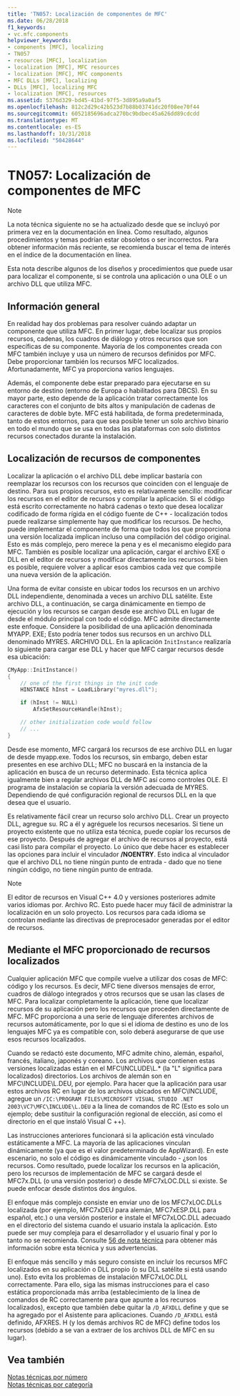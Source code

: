 ```yaml
---
title: 'TN057: Localización de componentes de MFC'
ms.date: 06/28/2018
f1_keywords:
- vc.mfc.components
helpviewer_keywords:
- components [MFC], localizing
- TN057
- resources [MFC], localization
- localization [MFC], MFC resources
- localization [MFC], MFC components
- MFC DLLs [MFC], localizing
- DLLs [MFC], localizing MFC
- localization [MFC], resources
ms.assetid: 5376d329-bd45-41bd-97f5-3d895a9a0af5
ms.openlocfilehash: 812c2d29c42b523d7b88b03741dc20f08ee70f44
ms.sourcegitcommit: 6052185696adca270bc9bdbec45a626dd89cdcdd
ms.translationtype: MT
ms.contentlocale: es-ES
ms.lasthandoff: 10/31/2018
ms.locfileid: "50428644"
---
```

# <a name="tn057-localization-of-mfc-components"></a>TN057: Localización de componentes de MFC

> [!NOTE]
> La nota técnica siguiente no se ha actualizado desde que se incluyó por primera vez en la documentación en línea. Como resultado, algunos procedimientos y temas podrían estar obsoletos o ser incorrectos. Para obtener información más reciente, se recomienda buscar el tema de interés en el índice de la documentación en línea.

Esta nota describe algunos de los diseños y procedimientos que puede usar para localizar el componente, si se controla una aplicación o una OLE o un archivo DLL que utiliza MFC.

## <a name="overview"></a>Información general

En realidad hay dos problemas para resolver cuándo adaptar un componente que utiliza MFC. En primer lugar, debe localizar sus propios recursos, cadenas, los cuadros de diálogo y otros recursos que son específicas de su componente. Mayoría de los componentes creada con MFC también incluye y usa un número de recursos definidos por MFC. Debe proporcionar también los recursos MFC localizados. Afortunadamente, MFC ya proporciona varios lenguajes.

Además, el componente debe estar preparado para ejecutarse en su entorno de destino (entorno de Europa o habilitados para DBCS). En su mayor parte, esto depende de la aplicación tratar correctamente los caracteres con el conjunto de bits altos y manipulación de cadenas de caracteres de doble byte. MFC está habilitada, de forma predeterminada, tanto de estos entornos, para que sea posible tener un solo archivo binario en todo el mundo que se usa en todas las plataformas con solo distintos recursos conectados durante la instalación.

## <a name="localizing-your-components-resources"></a>Localización de recursos de componentes

Localizar la aplicación o el archivo DLL debe implicar bastaría con reemplazar los recursos con los recursos que coinciden con el lenguaje de destino. Para sus propios recursos, esto es relativamente sencillo: modificar los recursos en el editor de recursos y compilar la aplicación. Si el código está escrito correctamente no habrá cadenas o texto que desea localizar codificado de forma rígida en el código fuente de C++ - localización todos puede realizarse simplemente hay que modificar los recursos. De hecho, puede implementar el componente de forma que todos los que proporciona una versión localizada implican incluso una compilación del código original. Esto es más complejo, pero merece la pena y es el mecanismo elegido para MFC. También es posible localizar una aplicación, cargar el archivo EXE o DLL en el editor de recursos y modificar directamente los recursos. Si bien es posible, requiere volver a aplicar esos cambios cada vez que compile una nueva versión de la aplicación.

Una forma de evitar consiste en ubicar todos los recursos en un archivo DLL independiente, denominada a veces un archivo DLL satélite. Este archivo DLL, a continuación, se carga dinámicamente en tiempo de ejecución y los recursos se cargan desde ese archivo DLL en lugar de desde el módulo principal con todo el código. MFC admite directamente este enfoque. Considere la posibilidad de una aplicación denominada MYAPP. EXE; Esto podría tener todos sus recursos en un archivo DLL denominado MYRES. ARCHIVO DLL. En la aplicación `InitInstance` realizaría lo siguiente para cargar ese DLL y hacer que MFC cargar recursos desde esa ubicación:

```cpp
CMyApp::InitInstance()
{
    // one of the first things in the init code
    HINSTANCE hInst = LoadLibrary("myres.dll");

    if (hInst != NULL)
        AfxSetResourceHandle(hInst);

    // other initialization code would follow
    // ...
}
```

Desde ese momento, MFC cargará los recursos de ese archivo DLL en lugar de desde myapp.exe. Todos los recursos, sin embargo, deben estar presentes en ese archivo DLL; MFC no buscará en la instancia de la aplicación en busca de un recurso determinado. Esta técnica aplica igualmente bien a regular archivos DLL de MFC así como controles OLE. El programa de instalación se copiaría la versión adecuada de MYRES. Dependiendo de qué configuración regional de recursos DLL en la que desea que el usuario.

Es relativamente fácil crear un recurso solo archivo DLL. Crear un proyecto DLL, agregue su. RC a él y agréguele los recursos necesarios. Si tiene un proyecto existente que no utiliza esta técnica, puede copiar los recursos de ese proyecto. Después de agregar el archivo de recursos al proyecto, está casi listo para compilar el proyecto. Lo único que debe hacer es establecer las opciones para incluir el vinculador **/NOENTRY**. Esto indica al vinculador que el archivo DLL no tiene ningún punto de entrada - dado que no tiene ningún código, no tiene ningún punto de entrada.

> [!NOTE]
> El editor de recursos en Visual C++ 4.0 y versiones posteriores admite varios idiomas por. Archivo RC. Esto puede hacer muy fácil de administrar la localización en un solo proyecto. Los recursos para cada idioma se controlan mediante las directivas de preprocesador generadas por el editor de recursos.

## <a name="using-the-provided-mfc-localized-resources"></a>Mediante el MFC proporcionado de recursos localizados

Cualquier aplicación MFC que compile vuelve a utilizar dos cosas de MFC: código y los recursos. Es decir, MFC tiene diversos mensajes de error, cuadros de diálogo integrados y otros recursos que se usan las clases de MFC. Para localizar completamente la aplicación, tiene que localizar recursos de su aplicación pero los recursos que proceden directamente de MFC. MFC proporciona a una serie de lenguaje diferentes archivos de recursos automáticamente, por lo que si el idioma de destino es uno de los lenguajes MFC ya es compatible con, solo deberá asegurarse de que use esos recursos localizados.

Cuando se redactó este documento, MFC admite chino, alemán, español, francés, italiano, japonés y coreano. Los archivos que contienen estas versiones localizadas están en el MFC\INCLUDE\L.* (la "L" significa para localizados) directorios. Los archivos de alemán son en MFC\INCLUDE\L.DEU, por ejemplo. Para hacer que la aplicación para usar estos archivos RC en lugar de los archivos ubicados en MFC\INCLUDE, agregue un `/IC:\PROGRAM FILES\MICROSOFT VISUAL STUDIO .NET 2003\VC7\MFC\INCLUDE\L.DEU` a la línea de comandos de RC (Esto es solo un ejemplo; debe sustituir la configuración regional de elección, así como el directorio en el que instaló Visual C ++).

Las instrucciones anteriores funcionará si la aplicación está vinculado estáticamente a MFC. La mayoría de las aplicaciones vinculan dinámicamente (ya que es el valor predeterminado de AppWizard). En este escenario, no solo el código es dinámicamente vinculado - ¿son los recursos. Como resultado, puede localizar los recursos en la aplicación, pero los recursos de implementación de MFC se cargará desde el MFC7x.DLL (o una versión posterior) o desde MFC7xLOC.DLL si existe. Se puede enfocar desde distintos dos ángulos.

El enfoque más complejo consiste en enviar uno de los MFC7xLOC.DLLs localizada (por ejemplo, MFC7xDEU para alemán, MFC7xESP.DLL para español, etc.) o una versión posterior e instale el MFC7xLOC.DLL adecuado en el directorio del sistema cuando el usuario instala la aplicación. Esto puede ser muy compleja para el desarrollador y el usuario final y por lo tanto no se recomienda. Consulte [56 de nota técnica](../mfc/tn056-installation-of-localized-mfc-components.md) para obtener más información sobre esta técnica y sus advertencias.

El enfoque más sencillo y más seguro consiste en incluir los recursos MFC localizados en su aplicación o DLL propio (o su DLL satélite si está usando uno). Esto evita los problemas de instalación MFC7xLOC.DLL correctamente. Para ello, siga las mismas instrucciones para el caso estática proporcionada más arriba (establecimiento de la línea de comandos de RC correctamente para que apunte a los recursos localizados), excepto que también debe quitar la `/D_AFXDLL` define y que se ha agregado por el Asistente para aplicaciones. Cuando `/D_AFXDLL` está definido, AFXRES. H (y los demás archivos RC de MFC) define todos los recursos (debido a se van a extraer de los archivos DLL de MFC en su lugar).

## <a name="see-also"></a>Vea también

[Notas técnicas por número](../mfc/technical-notes-by-number.md)<br/>
[Notas técnicas por categoría](../mfc/technical-notes-by-category.md)
